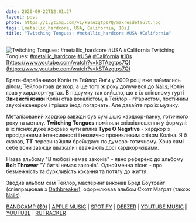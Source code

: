 ```yaml
---
date: 2020-09-22T12:01:27
layout: post
photo: https://i.ytimg.com/vi/kSTAzgtps7Q/maxresdefault.jpg
tags: [metallic_hardcore, USA, California, 10s]
title: "Twitching Tongues: #metallic_hardcore #USA #California"
---
```

![Twitching Tongues: #metallic_hardcore #USA #California](https://i.ytimg.com/vi/kSTAzgtps7Q/maxresdefault.jpg)
Twitching Tongues: [#metallic_hardcore](/tags/#metallic_hardcore) [#USA](/tags/#USA) [#California](/tags/#California) [#10s](/tags/#10s) [https://www.youtube.com/watch?v=kSTAzgtps7Q](https://www.youtube.com/watch?v=kSTAzgtps7Q)

Брати-барабанники Колін та Тейлор Янґи у 2009 році вже займались ділом; Тейлор грав дезкор, а ще того ж року долучився до [Nails](/2020-05-13-nails--grindcore-usa-california-10s-); Колін грав у хардкор-гуртах. В підсумку так вийшло, що в їх спільному гурті **Звивисті язики** Колін став вокалістом, а Тейлор - гітаристом, постійним звукоінженером і трішки іноді погарчать. Але давайте про їх музику.

Металізований хардкор завжди був сумішшю хардкор-панку, готичного року та металу. **Twitching Tongues** поміняли співвідношення у формулі: в їх піснях дуже яскраво чути вплив **Type O Negative** - хардкор з просіданнями інтенсивності і незвично проникливим співом Коліна. Я б сказав, **TT** перевинайшли брейкдаун по думово-готичному. Хоча самі себе вони завжди вважали і вважають досі хардкор-кідами.

Назва альбому &quot;В любові немає законів&quot; - явно референс до альбому **Bolt Thrower** &quot;У битві немає законів&quot;. Однойменна пісня - про безмежність та бурхливість кохання та потягу до життя.

Зводив альбом сам Тейлор, мастеринг виконав Бред Боутрайт (співпрацював з [Oathbreaker](/2020-09-21-oathbreaker--post-metal-dark-hardcore-netherlands)), оформлював альбом Скотт Маґрат (також [Nails](/2020-05-13-nails--grindcore-usa-california-10s-)).

[BANDCAMP ($9)](https://twitchingtongues.bandcamp.com/album/in-love-there-is-no-law-2013) \| [APPLE MUSIC](https://music.apple.com/ru/album/in-love-there-is-no-law/id1346377313) \| [SPOTIFY](https://open.spotify.com/album/1tb1BYeeUo8XcRCR4TXXT6) \| [DEEZER](https://deezer.page.link/yFgRJNpyVapGLFU77) \| [YOUTUBE MUSIC](https://music.youtube.com/playlist?list=OLAK5uy_mjEa5VufTvr1VJ0w4nj-GogMDdNsA8YWE) \| [YOUTUBE](https://www.youtube.com/playlist?list=OLAK5uy_mxcTk0k0Eb5kqUbhJacFmDobTqFzGKfio) \| [RUTRACKER](https://rutracker.org/forum/viewtopic.php?t=5106557)